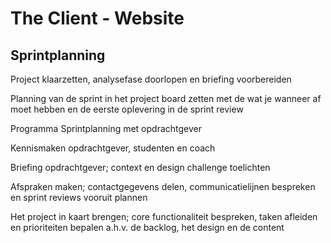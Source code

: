 # The Client - Website

## Sprintplanning


Project klaarzetten, analysefase doorlopen en briefing voorbereiden

Planning van de sprint in het project board zetten
met de wat je wanneer af moet hebben en de eerste oplevering in de sprint review 

Programma Sprintplanning met opdrachtgever

Kennismaken opdrachtgever, studenten en coach

Briefing opdrachtgever; context en design challenge toelichten

Afspraken maken; contactgegevens delen, communicatielijnen bespreken en sprint reviews vooruit plannen

Het project in kaart brengen; core functionaliteit bespreken, taken afleiden en prioriteiten bepalen a.h.v. de backlog, het design en de content

